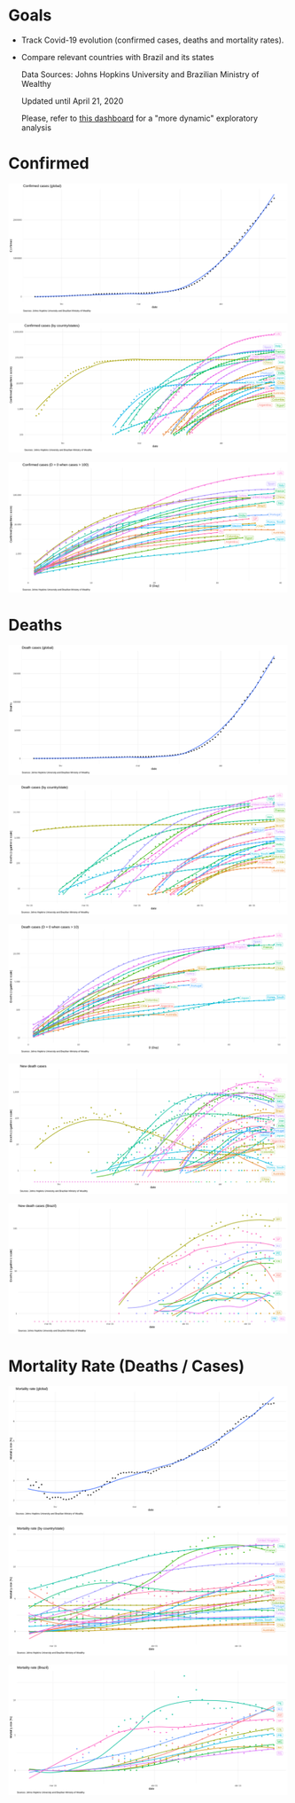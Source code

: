 # Goals
  
  - Track Covid-19 evolution (confirmed cases, deaths and mortality rates).
   
  - Compare relevant countries with Brazil and its states
    
    
    
    
    Data Sources: Johns Hopkins University and Brazilian Ministry of Wealthy
    
    Updated until April 21, 2020
  
    Please, refer to [this dashboard](https://jgassen.shinyapps.io/tidycovid19/) for a "more dynamic" exploratory analysis
    
    

# Confirmed

![](img/confirmed_total.png) 

![](img/confirmed_detail.png)

![](img/confirmed_compare.png) 

# Deaths

![](img/deaths_total.png) 

![](img/deaths_detail.png)

![](img/deaths_compare.png) 

![](img/deaths_new.png)

![](img/deaths_new_brazil.png) 

# Mortality Rate (Deaths / Cases)

![](img/mortality_total.png) 

![](img/mortality_detail.png)

![](img/mortality_brazil.png)

